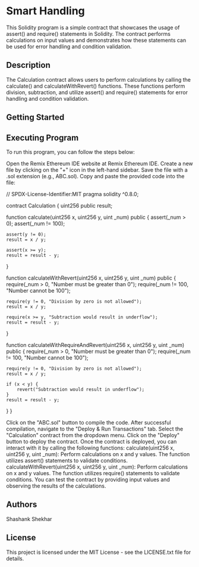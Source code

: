 # Smart Handling

This Solidity program is a simple contract that showcases the usage of assert() and require() statements in Solidity. The contract performs calculations on input values and demonstrates how these statements can be used for error handling and condition validation.

## Description

The Calculation contract allows users to perform calculations by calling the calculate() and calculateWithRevert() functions. These functions perform division, subtraction, and utilize assert() and require() statements for error handling and condition validation.

## Getting Started

## Executing Program

To run this program, you can follow the steps below:

Open the Remix Ethereum IDE website at Remix Ethereum IDE.
Create a new file by clicking on the "+" icon in the left-hand sidebar. Save the file with a .sol extension (e.g., ABC.sol).
Copy and paste the provided code into the file:

// SPDX-License-Identifier:MIT
pragma solidity ^0.8.0;

contract Calculation { uint256 public result;

function calculate(uint256 x, uint256 y, uint _num) public {
    assert(_num > 0);
    assert(_num != 100);

    assert(y != 0);
    result = x / y;

    assert(x >= y);
    result = result - y;
}

function calculateWithRevert(uint256 x, uint256 y, uint _num) public {
    require(_num > 0, "Number must be greater than 0");
    require(_num != 100, "Number cannot be 100");

    require(y != 0, "Division by zero is not allowed");
    result = x / y;
    
    require(x >= y, "Subtraction would result in underflow");
    result = result - y;
}

function calculateWithRequireAndRevert(uint256 x, uint256 y, uint _num) public {
    require(_num > 0, "Number must be greater than 0");
    require(_num != 100, "Number cannot be 100");

    require(y != 0, "Division by zero is not allowed");
    result = x / y;
    
    if (x < y) {
        revert("Subtraction would result in underflow");
    }
    result = result - y;
}
}

Click on the "ABC.sol" button to compile the code.
After successful compilation, navigate to the "Deploy & Run Transactions" tab.
Select the "Calculation" contract from the dropdown menu.
Click on the "Deploy" button to deploy the contract.
Once the contract is deployed, you can interact with it by calling the following functions:
calculate(uint256 x, uint256 y, uint _num): Perform calculations on x and y values. The function utilizes assert() statements to validate conditions.
calculateWithRevert(uint256 x, uint256 y, uint _num): Perform calculations on x and y values. The function utilizes require() statements to validate conditions.
You can test the contract by providing input values and observing the results of the calculations. 


## Authors

Shashank Shekhar

## License

This project is licensed under the MIT License - see the LICENSE.txt file for details.
